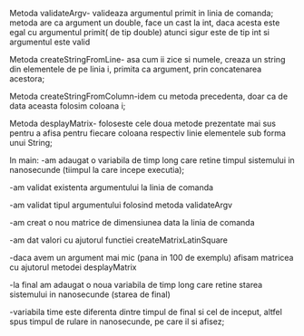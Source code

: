 Metoda validateArgv- valideaza argumentul primit in linia de comanda; metoda are ca argument un double,  face un cast la int, daca acesta este egal cu argumentul primit( de tip double) atunci sigur este de tip int si argumentul este valid

Metoda createStringFromLine- asa cum ii zice si numele, creaza un string din elementele de pe linia i, primita ca argument, prin concatenarea acestora;

Metoda createStringFromColumn-idem cu metoda precedenta, doar ca de data aceasta folosim coloana i;

Metoda desplayMatrix- foloseste cele doua metode prezentate mai sus pentru a afisa pentru fiecare coloana respectiv linie elementele sub forma unui String;

In main:
-am adaugat o variabila de timp long care retine timpul sistemului in nanosecunde (tiimpul la care incepe executia);

-am validat existenta argumentului la linia de comanda

-am validat tipul argumentului folosind metoda validateArgv

-am creat o nou matrice de dimensiunea data la linia de comanda

-am dat valori cu ajutorul functiei createMatrixLatinSquare

-daca avem un argument mai mic (pana in 100 de exemplu) afisam matricea cu ajutorul metodei desplayMatrix

-la final am adaugat o noua variabila de timp long care retine starea sistemului in nanosecunde (starea de final)

-variabila time este diferenta dintre timpul de final si cel de inceput, altfel spus timpul de rulare in nanosecunde, pe care il si afisez;

